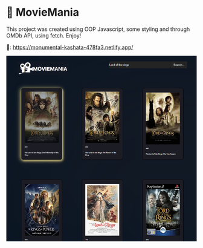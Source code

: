 # 🎥 MovieMania

This project was created using OOP Javascript, some styling and through OMDb API, using fetch. Enjoy!

🔗: https://monumental-kashata-478fa3.netlify.app/

![Screenshot](https://raw.githubusercontent.com/JPereyra7/Movie-Mania-Javascript-Api/main/images/MovieMania.png)
